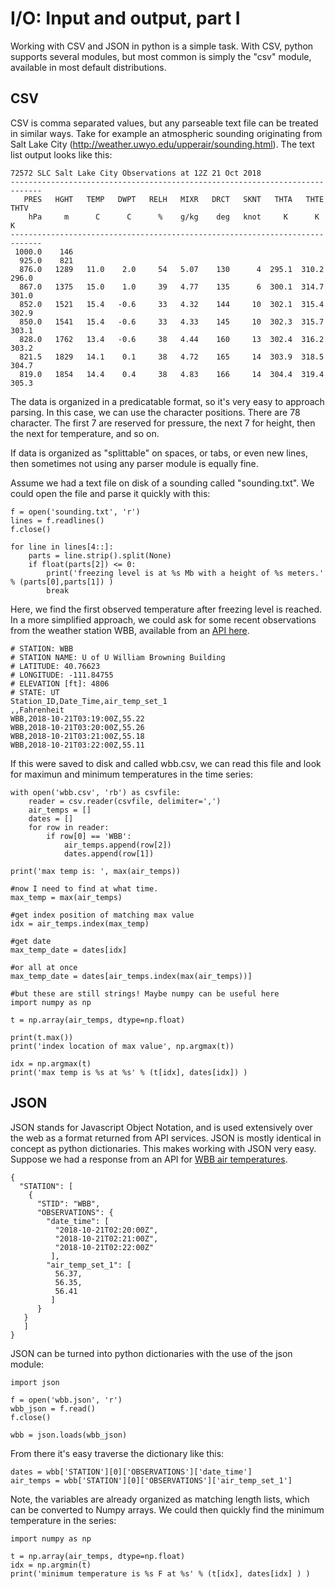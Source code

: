 # I/O: Input and output, part I

Working with CSV and JSON in python is a simple task. With CSV, python supports several modules, but most common is simply the "csv" module, available in most default distributions.

## CSV
CSV is comma separated values, but any parseable text file can be treated in similar ways. Take for example an atmospheric sounding originating from Salt Lake City (http://weather.uwyo.edu/upperair/sounding.html). The text list output looks like this:

```
72572 SLC Salt Lake City Observations at 12Z 21 Oct 2018
-----------------------------------------------------------------------------
   PRES   HGHT   TEMP   DWPT   RELH   MIXR   DRCT   SKNT   THTA   THTE   THTV
    hPa     m      C      C      %    g/kg    deg   knot     K      K      K 
-----------------------------------------------------------------------------
 1000.0    146                                                               
  925.0    821                                                               
  876.0   1289   11.0    2.0     54   5.07    130      4  295.1  310.2  296.0
  867.0   1375   15.0    1.0     39   4.77    135      6  300.1  314.7  301.0
  852.0   1521   15.4   -0.6     33   4.32    144     10  302.1  315.4  302.9
  850.0   1541   15.4   -0.6     33   4.33    145     10  302.3  315.7  303.1
  828.0   1762   13.4   -0.6     38   4.44    160     13  302.4  316.2  303.2
  821.5   1829   14.1    0.1     38   4.72    165     14  303.9  318.5  304.7
  819.0   1854   14.4    0.4     38   4.83    166     14  304.4  319.4  305.3
```

The data is organized in a predicatable format, so it's very easy to approach parsing. In this case, we can use the character positions. There are 78 character. The first 7 are reserved for pressure, the next 7 for height, then the next for temperature, and so on. 

If data is organized as "splittable" on spaces, or tabs, or even new lines, then sometimes not using any parser module is equally fine.

Assume we had a text file on disk of a sounding called "sounding.txt". We could open the file and parse it quickly with this:

```
f = open('sounding.txt', 'r')
lines = f.readlines()
f.close()

for line in lines[4::]:
    parts = line.strip().split(None)
    if float(parts[2]) <= 0:
        print('freezing level is at %s Mb with a height of %s meters.' % (parts[0],parts[1]) )
        break
```

Here, we find the first observed temperature after freezing level is reached. In a more simplified approach, we could ask for some recent observations from the weather station WBB, available from an [API here](http://api.mesowest.net/v2/stations/timeseries?&stid=wbb&token=demotoken&recent=1440&units=english&vars=air_temp&output=csv).

```
# STATION: WBB
# STATION NAME: U of U William Browning Building
# LATITUDE: 40.76623
# LONGITUDE: -111.84755
# ELEVATION [ft]: 4806
# STATE: UT
Station_ID,Date_Time,air_temp_set_1
,,Fahrenheit
WBB,2018-10-21T03:19:00Z,55.22
WBB,2018-10-21T03:20:00Z,55.26
WBB,2018-10-21T03:21:00Z,55.18
WBB,2018-10-21T03:22:00Z,55.11
```
If this were saved to disk and called wbb.csv, we can read this file and look for maximun and minimum temperatures in the time series:

```
with open('wbb.csv', 'rb') as csvfile:
    reader = csv.reader(csvfile, delimiter=',')
    air_temps = []
    dates = []
    for row in reader:
        if row[0] == 'WBB':
            air_temps.append(row[2])
            dates.append(row[1])

print('max temp is: ', max(air_temps))

#now I need to find at what time.
max_temp = max(air_temps)

#get index position of matching max value
idx = air_temps.index(max_temp)

#get date
max_temp_date = dates[idx]

#or all at once
max_temp_date = dates[air_temps.index(max(air_temps))]

#but these are still strings! Maybe numpy can be useful here
import numpy as np

t = np.array(air_temps, dtype=np.float)

print(t.max())
print('index location of max value', np.argmax(t))

idx = np.argmax(t)
print('max temp is %s at %s' % (t[idx], dates[idx]) )
```

## JSON
JSON stands for Javascript Object Notation, and is used extensively over the web as a format returned from API services. JSON is mostly identical in concept as python dictionaries. This makes working with JSON very easy. Suppose we had a response from an API for [WBB air temperatures](http://api.mesowest.net/v2/stations/timeseries?&stid=wbb&token=demotoken&recent=1440&units=english&vars=air_temp&fields=STID). 

```
{
  "STATION": [
    {
      "STID": "WBB",
      "OBSERVATIONS": {
        "date_time": [
          "2018-10-21T02:20:00Z",
          "2018-10-21T02:21:00Z",
          "2018-10-21T02:22:00Z"
         ],
        "air_temp_set_1": [
          56.37,
          56.35,
          56.41
         ]
      }
   }
   ]
} 
```

JSON can be turned into python dictionaries with the use of the json module:
```
import json

f = open('wbb.json', 'r')
wbb_json = f.read()
f.close()

wbb = json.loads(wbb_json)
```
From there it's easy traverse the dictionary like this:

```
dates = wbb['STATION'][0]['OBSERVATIONS']['date_time']
air_temps = wbb['STATION'][0]['OBSERVATIONS']['air_temp_set_1']
```

Note, the variables are already organized as matching length lists, which can be converted to Numpy arrays. We could then quickly find the minimum temperature in the series:
```
import numpy as np

t = np.array(air_temps, dtype=np.float)
idx = np.argmin(t)
print('minimum temperature is %s F at %s' % (t[idx], dates[idx] ) )
```
